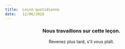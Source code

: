 ```yaml
---
title:  Leçon quotidienne
date:   12/06/2019
---
```


### <center>Nous travaillons sur cette leçon.</center>
<center>Revenez plus tard, s'il vous plaît.</center>